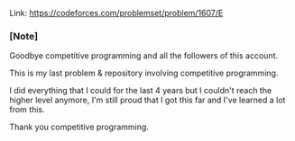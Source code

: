 Link: https://codeforces.com/problemset/problem/1607/E
### [Note]
Goodbye competitive programming and all the followers of this account.  

This is my last problem & repository involving competitive programming.  

I did everything that I could for the last 4 years but I couldn't reach the higher level anymore,
I'm still proud that I got this far and I've learned a lot from this.

Thank you competitive programming.
